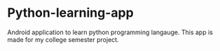 # Python-learning-app
Android application to learn python programming langauge. This app is made for my college semester project.
